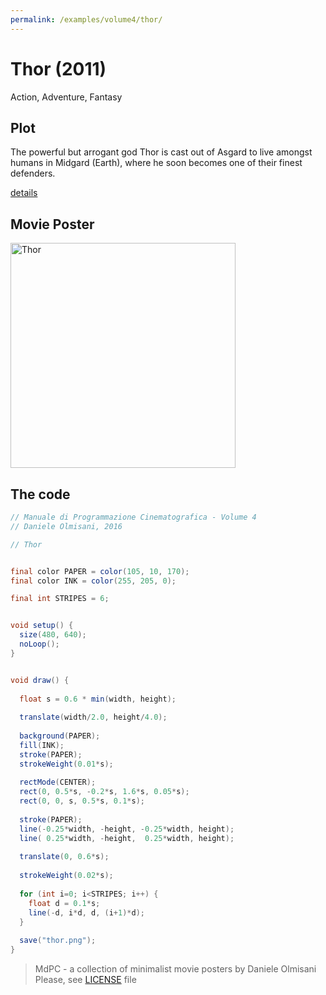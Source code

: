 ```yaml
---
permalink: /examples/volume4/thor/
---
```

# Thor (2011)

Action, Adventure, Fantasy

## Plot
The powerful but arrogant god Thor is cast out of Asgard to live amongst humans in Midgard (Earth), where he soon becomes one of their finest defenders.

[details](https://www.imdb.com/title/tt0800369/)

## Movie Poster
<img src="thor.png"  width="360px" title="Thor">


## The code
```java
// Manuale di Programmazione Cinematografica - Volume 4
// Daniele Olmisani, 2016

// Thor


final color PAPER = color(105, 10, 170);
final color INK = color(255, 205, 0);

final int STRIPES = 6;


void setup() {
  size(480, 640);
  noLoop();
}


void draw() {
  
  float s = 0.6 * min(width, height);
  
  translate(width/2.0, height/4.0);
  
  background(PAPER);
  fill(INK);
  stroke(PAPER);
  strokeWeight(0.01*s);
  
  rectMode(CENTER);
  rect(0, 0.5*s, -0.2*s, 1.6*s, 0.05*s);
  rect(0, 0, s, 0.5*s, 0.1*s);
  
  stroke(PAPER);
  line(-0.25*width, -height, -0.25*width, height);
  line( 0.25*width, -height,  0.25*width, height);
  
  translate(0, 0.6*s);
  
  strokeWeight(0.02*s);
  
  for (int i=0; i<STRIPES; i++) {
    float d = 0.1*s;
    line(-d, i*d, d, (i+1)*d);
  }
  
  save("thor.png");
}
```

> MdPC - a collection of minimalist movie posters
> by Daniele Olmisani
> Please, see [LICENSE](../../../LICENSE) file
